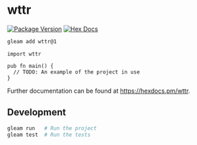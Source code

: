 # wttr

[![Package Version](https://img.shields.io/hexpm/v/wttr)](https://hex.pm/packages/wttr)
[![Hex Docs](https://img.shields.io/badge/hex-docs-ffaff3)](https://hexdocs.pm/wttr/)

```sh
gleam add wttr@1
```
```gleam
import wttr

pub fn main() {
  // TODO: An example of the project in use
}
```

Further documentation can be found at <https://hexdocs.pm/wttr>.

## Development

```sh
gleam run   # Run the project
gleam test  # Run the tests
```
